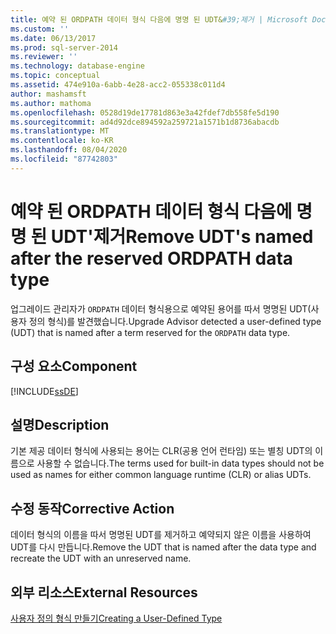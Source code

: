 ```yaml
---
title: 예약 된 ORDPATH 데이터 형식 다음에 명명 된 UDT&#39;제거 | Microsoft Docs
ms.custom: ''
ms.date: 06/13/2017
ms.prod: sql-server-2014
ms.reviewer: ''
ms.technology: database-engine
ms.topic: conceptual
ms.assetid: 474e910a-6abb-4e28-acc2-055338c011d4
author: mashamsft
ms.author: mathoma
ms.openlocfilehash: 0528d19de17781d863e3a42fdef7db558fe5d190
ms.sourcegitcommit: ad4d92dce894592a259721a1571b1d8736abacdb
ms.translationtype: MT
ms.contentlocale: ko-KR
ms.lasthandoff: 08/04/2020
ms.locfileid: "87742803"
---
```

# <a name="remove-udt39s-named-after-the-reserved-ordpath-data-type"></a><span data-ttu-id="58874-102">예약 된 ORDPATH 데이터 형식 다음에 명명 된 UDT&#39;제거</span><span class="sxs-lookup"><span data-stu-id="58874-102">Remove UDT&#39;s named after the reserved ORDPATH data type</span></span>
  <span data-ttu-id="58874-103">업그레이드 관리자가 `ORDPATH` 데이터 형식용으로 예약된 용어를 따서 명명된 UDT(사용자 정의 형식)를 발견했습니다.</span><span class="sxs-lookup"><span data-stu-id="58874-103">Upgrade Advisor detected a user-defined type (UDT) that is named after a term reserved for the `ORDPATH` data type.</span></span>  
  
## <a name="component"></a><span data-ttu-id="58874-104">구성 요소</span><span class="sxs-lookup"><span data-stu-id="58874-104">Component</span></span>  
 [!INCLUDE[ssDE](../../includes/ssde-md.md)]  
  
## <a name="description"></a><span data-ttu-id="58874-105">설명</span><span class="sxs-lookup"><span data-stu-id="58874-105">Description</span></span>  
 <span data-ttu-id="58874-106">기본 제공 데이터 형식에 사용되는 용어는 CLR(공용 언어 런타임) 또는 별칭 UDT의 이름으로 사용할 수 없습니다.</span><span class="sxs-lookup"><span data-stu-id="58874-106">The terms used for built-in data types should not be used as names for either common language runtime (CLR) or alias UDTs.</span></span>  
  
## <a name="corrective-action"></a><span data-ttu-id="58874-107">수정 동작</span><span class="sxs-lookup"><span data-stu-id="58874-107">Corrective Action</span></span>  
 <span data-ttu-id="58874-108">데이터 형식의 이름을 따서 명명된 UDT를 제거하고 예약되지 않은 이름을 사용하여 UDT를 다시 만듭니다.</span><span class="sxs-lookup"><span data-stu-id="58874-108">Remove the UDT that is named after the data type and recreate the UDT with an unreserved name.</span></span>  
  
## <a name="external-resources"></a><span data-ttu-id="58874-109">외부 리소스</span><span class="sxs-lookup"><span data-stu-id="58874-109">External Resources</span></span>  
 [<span data-ttu-id="58874-110">사용자 정의 형식 만들기</span><span class="sxs-lookup"><span data-stu-id="58874-110">Creating a User-Defined Type</span></span>](../../relational-databases/clr-integration-database-objects-user-defined-types/creating-user-defined-types.md)  
  
  
